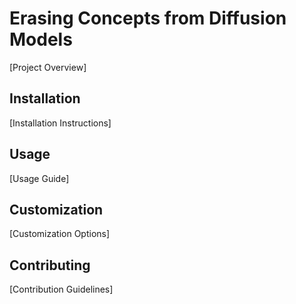 # Erasing Concepts from Diffusion Models

[Project Overview]

## Installation

[Installation Instructions]

## Usage

[Usage Guide]

## Customization

[Customization Options]

## Contributing

[Contribution Guidelines]
